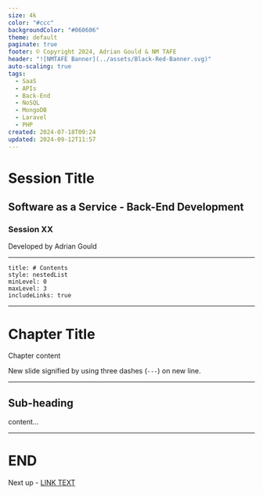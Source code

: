 ```yaml
---
size: 4k
color: "#ccc"
backgroundColor: "#060606"
theme: default
paginate: true
footer: © Copyright 2024, Adrian Gould & NM TAFE
header: "![NMTAFE Banner](../assets/Black-Red-Banner.svg)"
auto-scaling: true
tags:
  - SaaS
  - APIs
  - Back-End
  - NoSQL
  - MongoDB
  - Laravel
  - PHP
created: 2024-07-18T09:24
updated: 2024-09-12T11:57
---
```


# Session Title

## Software as a Service - Back-End Development

### Session XX

Developed by Adrian Gould

---

```table-of-contents
title: # Contents
style: nestedList
minLevel: 0
maxLevel: 3
includeLinks: true
```

---

# Chapter Title

Chapter content

New slide signified by using three dashes (`---`) on new line.

---

## Sub-heading

content…

---

# END

Next up - [LINK TEXT](LINK)
